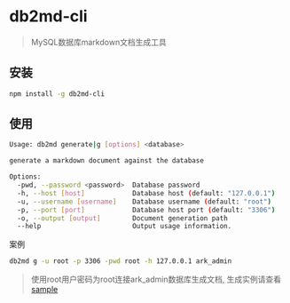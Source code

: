 # db2md-cli

> MySQL数据库markdown文档生成工具

## 安装

``` sh
npm install -g db2md-cli
```

## 使用

``` sh
Usage: db2md generate|g [options] <database>

generate a markdown document against the database

Options:
  -pwd, --password <password>  Database password
  -h, --host [host]            Database host (default: "127.0.0.1")
  -u, --username [username]    Database username (default: "root")
  -p, --port [port]            Database host port (default: "3306")
  -o, --output [output]        Document generation path
  --help                       Output usage information.
```

案例

``` sh
db2md g -u root -p 3306 -pwd root -h 127.0.0.1 ark_admin
```

> 使用root用户密码为root连接ark_admin数据库生成文档, 生成实例请查看[sample](https://github.com/hackycy/db2md-cli/blob/main/sample)
